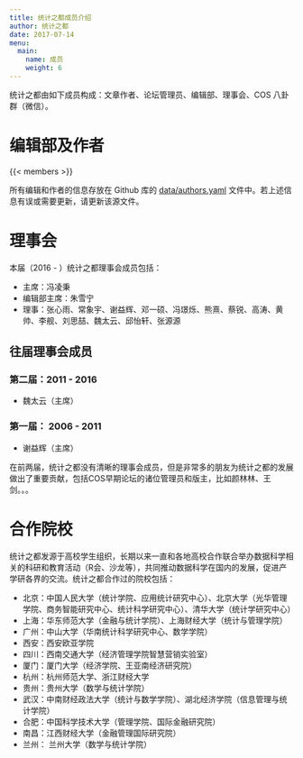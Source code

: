 ```yaml
---
title: 统计之都成员介绍
author: 统计之都
date: 2017-07-14
menu:
  main:
    name: 成员
    weight: 6
---
```


统计之都由如下成员构成：文章作者、论坛管理员、编辑部、理事会、COS 八卦群（微信）。

# 编辑部及作者

{{< members >}}

所有编辑和作者的信息存放在 Github 库的 [data/authors.yaml](https://github.com/cosname/cosx.org/blob/master/data/members.yaml) 文件中。若上述信息有误或需要更新，请更新该源文件。

# 理事会

本届（2016 - ）统计之都理事会成员包括：

- 主席：冯凌秉
- 编辑部主席：朱雪宁
- 理事：张心雨、常象宇、谢益辉、邓一硕、冯璟烁、熊熹、蔡锐、高涛、黄帅、李舰、刘思喆、魏太云、邱怡轩、张源源

## 往届理事会成员

### 第二届：2011 - 2016

- 魏太云（主席）

### 第一届： 2006 - 2011

- 谢益辉（主席）

在前两届，统计之都没有清晰的理事会成员，但是非常多的朋友为统计之都的发展做出了重要贡献，包括COS早期论坛的诸位管理员和版主，比如颜林林、王剑。。。


# 合作院校

统计之都发源于高校学生组织，长期以来一直和各地高校合作联合举办数据科学相关的科研和教育活动（R会、沙龙等），共同推动数据科学在国内的发展，促进产学研各界的交流。统计之都合作过的院校包括：

* 北京：中国人民大学（统计学院、应用统计研究中心）、北京大学（光华管理学院、商务智能研究中心、统计科学研究中心）、清华大学（统计学研究中心）
* 上海：华东师范大学（金融与统计学院）、上海财经大学（统计与管理学院）
* 广州：中山大学（华南统计科学研究中心、数学学院）
* 西安：西安欧亚学院
* 四川：西南交通大学（经济管理学院智慧营销实验室）
* 厦门：厦门大学（经济学院、王亚南经济研究院）
* 杭州：杭州师范大学、浙江财经大学
* 贵州：贵州大学（数学与统计学院）
* 武汉：中南财经政法大学（统计与数学学院）、湖北经济学院（信息管理与统计学院）
* 合肥：中国科学技术大学（管理学院、国际金融研究院）
* 南昌：江西财经大学（金融管理国际研究院）
* 兰州： 兰州大学（数学与统计学院）



